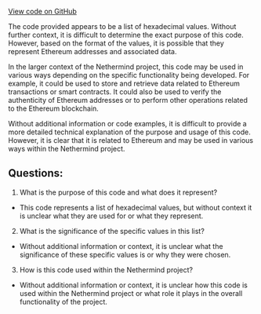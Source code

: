 [View code on GitHub](https://github.com/NethermindEth/nethermind/src/bench_precompiles/vectors/ripemd/current/input_param_scalar_16_gas_720.csv)

The code provided appears to be a list of hexadecimal values. Without further context, it is difficult to determine the exact purpose of this code. However, based on the format of the values, it is possible that they represent Ethereum addresses and associated data.

In the larger context of the Nethermind project, this code may be used in various ways depending on the specific functionality being developed. For example, it could be used to store and retrieve data related to Ethereum transactions or smart contracts. It could also be used to verify the authenticity of Ethereum addresses or to perform other operations related to the Ethereum blockchain.

Without additional information or code examples, it is difficult to provide a more detailed technical explanation of the purpose and usage of this code. However, it is clear that it is related to Ethereum and may be used in various ways within the Nethermind project.
## Questions: 
 1. What is the purpose of this code and what does it represent?
- This code represents a list of hexadecimal values, but without context it is unclear what they are used for or what they represent.

2. What is the significance of the specific values in this list?
- Without additional information or context, it is unclear what the significance of these specific values is or why they were chosen.

3. How is this code used within the Nethermind project?
- Without additional information or context, it is unclear how this code is used within the Nethermind project or what role it plays in the overall functionality of the project.